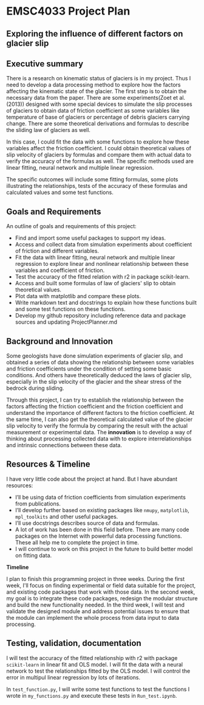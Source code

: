 # EMSC4033 Project Plan 

## Exploring the influence of different factors on glacier slip

## Executive summary

There is a research on kinematic status of glaciers is in my project. Thus I need to develop a data processing method to explore how the factors affecting the kinematic state of the glacier. The first step is to obtain the necessary data from the paper. There are some experiments(Zoet et al.(2013)) designed with some special devices to simulate the slip processes of glaciers to obtain data of friction coefficient as some variables like temperature of base of glaciers or percentage of debris glaciers carrying change. There are some theoretical derivations and formulas to describe the sliding law of glaciers as well.

In this case, I could fit the data with some functions to explore how these variables affect the friction coefficient. I could obtain theoretical values of slip velocity of glaciers by formulas and compare them with actual data to verify the accuracy of the formulas as well. The specific methods used are linear fitting, neural network and multiple linear regression.

The specific outcomes will include some fitting formulas, some plots illustrating the relationships, tests of the accuracy of these formulas and calculated values and some test functions.

## Goals and Requirements

An outline of goals and requirements of this project:
- Find and import some useful packages to support my ideas.
- Access and collect data from simulation experiments about coefficient of friction and different variables.
- Fit the data with linear fitting, neural network and multiple linear regression to explore linear and nonlinear relationship between these variables and coefficient of friction.
- Test the accuracy of the fitted relation with r2 in package scikit-learn.
- Access and built some formulas of law of glaciers' slip to obtain theoretical values.
- Plot data with matplotlib and compare these plots.
- Write markdown text and docstrings to explain how these functions built and some test functions on these functions.
- Develop my github repository including reference data and package sources and updating ProjectPlanner.md

## Background and Innovation  

Some geologists have done simulation experiments of glacier slip, and obtained a series of data showing the relationship between some variables and friction coefficients under the condition of setting some basic conditions. And others have theoretically deduced the laws of glacier slip, especially in the slip velocity of the glacier and the shear stress of the bedrock during sliding.

Through this project, I can try to establish the relationship between the factors affecting the friction coefficient and the friction coefficient and understand the importance of different factors to the friction coefficient. At the same time, I can also get the theoretical calculated value of the glacier slip velocity to verify the formula by comparing the result with the actual measurement or experimental data. The **innovation** is to develop a way of thinking about processing collected data with to explore interrelationships and intrinsic connections between these data.

## Resources & Timeline

I have very little code about the project at hand. But I have abundant resources:
  - I’ll be using data of friction coefficients from simulation experiments from publications.
  - I’ll develop further based on existing packages like `nmupy`, `matplotlib`, `mpl_toolkits` and other useful packages.
  - I’ll use docstrings describes source of data and formulas.
  - A lot of work has been done in this field before. There are many code packages on the Internet with powerful data processing functions. These all help me to complete the project in time.
  - I will continue to work on this project in the future to build better model on fitting data.

**Timeline**

I plan to finish this programming project in three weeks. During the first week, I'll focus on finding experimental or field data suitable for the project, and existing code packages that work with those data. In the second week, my goal is to integrate these code packages, redesign the modular structure and build the new functionality needed. In the third week, I will test and validate the designed module and address potential issues to ensure that the module can implement the whole process from data input to data processing.


## Testing, validation, documentation

I will test the accuracy of the fitted relationship with r2 with package `scikit-learn` in linear fit and OLS model. I will fit the data with a neural network to test the relationships fitted by the OLS model. I will control the error in multipul linear regression by lots of iterations.

In `test_function.py`, I will write some test functions to test the functions I wrote in `my_functions.py` and execute these tests in `Run_test.ipynb`.
